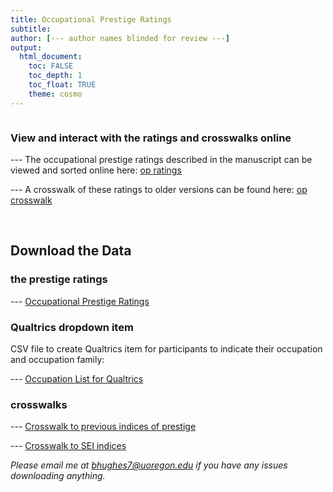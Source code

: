 ```yaml
---
title: Occupational Prestige Ratings
subtitle: 
author: [--- author names blinded for review ---]
output: 
  html_document:
    toc: FALSE
    toc_depth: 1
    toc_float: TRUE
    theme: cosmo
---
```


```{r load_packages, message=FALSE, warning=FALSE, include=FALSE} 

```

### View and interact with the ratings and crosswalks online

--- The occupational prestige ratings described in the manuscript can be viewed and sorted online here:
[op ratings](https://occupational-prestige.github.io/opratings/opratings.html)

--- A crosswalk of these ratings to older versions can be found here:
[op crosswalk](https://occupational-prestige.github.io/opratings/opcrosswalk.html)

<br>

## Download the Data 

### the prestige ratings

--- [Occupational Prestige Ratings](https://raw.githubusercontent.com/occupational-prestige/opratings/main/data/opratings.csv)

### Qualtrics dropdown item
CSV file to create Qualtrics item for participants to indicate their occupation and occupation family:

--- [Occupation List for Qualtrics](https://osf.io/download/uqmpn/?view_only=87691c74b7fa411682ff488ba0e61558)

### crosswalks
--- [Crosswalk to previous indices of prestige](https://raw.githubusercontent.com/occupational-prestige/opratings/main/data/opratings.csv)

--- [Crosswalk to SEI indices](https://osf.io/download/nh89y/?view_only=87691c74b7fa411682ff488ba0e61558)


*Please email me at bhughes7@uoregon.edu if you have any issues downloading anything.*

